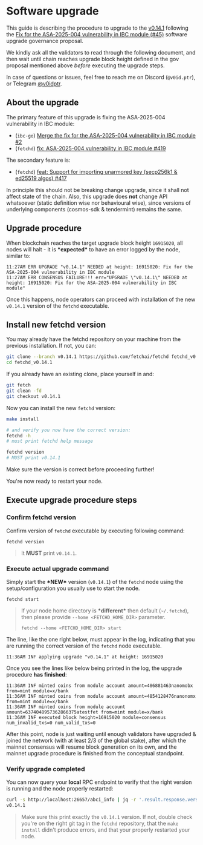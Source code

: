 
# Software upgrade

This guide is describing the procedure to upgrade to the [v0.14.1](https://github.com/fetchai/fetchd/releases/tag/v0.14.1) following the [Fix for the ASA-2025-004 vulnerability in IBC module (#45)](https://explore-dorado.fetch.ai/proposals/45) software upgrade governance proposal.

We kindly ask all the validators to read through the following document, and then wait until chain reaches upgrade block height defined in the gov proposal mentioned above *before* executing the upgrade steps.

In case of questions or issues, feel free to reach me on Discord (`@v0id.ptr`), or Telegram [@v0idptr](https://t.me/v0idptr).

## About the upgrade

The primary feature of this upgrade is fixing the ASA-2025-004 vulnerability in IBC module:
* (`ibc-go`) [Merge the fix for the ASA-2025-004 vulnerability in IBC module #2](https://github.com/fetchai/ibc-go/pull/2)
* (`fetchd`) [fix: ASA-2025-004 vulnerability in IBC module #419](https://github.com/fetchai/fetchd/pull/419)

The secondary feature is:
* (`fetchd`) [feat: Support for importing unarmored key (secp256k1 & ed25519 algos) #417](https://github.com/fetchai/fetchd/pull/417)

In principle this should not be breaking change upgrade, since it shall not affect state of the chain.
Also, this upgrade does **not** change API whatsoever (static definition wise nor behavioural wise), since versions of underlying components (cosmos-sdk & tendermint) remains the same.

## Upgrade procedure

When blockchain reaches the target upgrade block height `16915020`, all nodes will halt - it is **\*expected\*** to have an error logged by the node, similar to:

```
11:27AM ERR UPGRADE "v0.14.1" NEEDED at height: 16915020: Fix for the ASA-2025-004 vulnerability in IBC module
11:27AM ERR CONSENSUS FAILURE!!! err="UPGRADE \"v0.14.1\" NEEDED at height: 16915020: Fix for the ASA-2025-004 vulnerability in IBC module"
```

Once this happens, node operators can proceed with installation of the new `v0.14.1` version of the `fetchd` executable.

## Install new fetchd version

You may already have the fetchd repository on your machine from the previous installation. If not, you can:

```bash
git clone --branch v0.14.1 https://github.com/fetchai/fetchd fetchd_v0.14.1
cd fetchd_v0.14.1
```

If you already have an existing clone, place yourself in and:

```bash
git fetch
git clean -fd
git checkout v0.14.1
```

Now you can install the new `fetchd` version:

```bash
make install

# and verify you now have the correct version:
fetchd -h
# must print fetchd help message

fetchd version
# MUST print v0.14.1
```

Make sure the version is correct before proceeding further!

You're now ready to restart your node.

## Execute upgrade procedure steps

### Confirm fetchd version
Confirm version of `fetchd` executable by executing following command:
```shell
fetchd version
```
> It **MUST** print `v0.14.1`. 

### Execute actual upgrade command
Simply start the **\*NEW\*** version (`v0.14.1`) of the `fetchd` node using the setup/configuration you usually use to start the node. 

```shell
fetchd start
```
> If your node home directory is **\*different\*** then default (`~/.fetchd`), then please provide `--home <FETCHD_HOME_DIR>` parameter. 
> ```shell
> fetchd --home <FETCHD_HOME_DIR> start
> ```

The line, like the one right below, must appear in the log, indicating that you are running the correct version of the
`fetchd` node executable.

```
11:36AM INF applying upgrade "v0.14.1" at height: 16915020
```


Once you see the lines like below being printed in the log, the upgrade procedure **has finished**:
```log
11:36AM INF minted coins from module account amount=486881463nanomobx from=mint module=x/bank
11:36AM INF minted coins from module account amount=4854128476nanonomx from=mint module=x/bank
11:36AM INF minted coins from module account amount=6374048957362866375atestfet from=mint module=x/bank
11:36AM INF executed block height=16915020 module=consensus num_invalid_txs=0 num_valid_txs=0
```

After this point, node is just waiting until enough validators have upgraded & joined the network (with at least 2/3
of the global stake), after which the mainnet consensus will resume block generation on its own, and the mainnet
upgrade procedure is finished from the conceptual standpoint.

### Verify upgrade completed

You can now query your **local** RPC endpoint to verify that the right version is running and the node properly
restarted:

```bash
curl -s http://localhost:26657/abci_info | jq -r '.result.response.version'
v0.14.1
```

> Make sure this print exactly the `v0.14.1` version. If not, double check you're on the right git tag in the `fetchd`
repository, that the `make install` didn't produce errors, and that your properly restarted your node.
